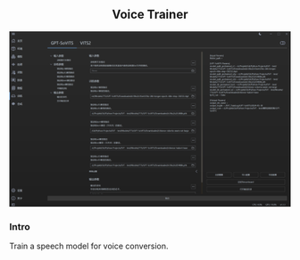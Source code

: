 <div align = "center">

## Voice Trainer

![Voice Trainer](/docs/media/Voice-Trainer.png)

</div>


### Intro
Train a speech model for voice conversion.